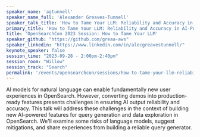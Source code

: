 ```yaml
---
speaker_name: 'agtunnell'
speaker_name_full: 'Alexander Greaves-Tunnell'
speaker_talk_title: 'How to Tame Your LLM: Reliability and Accuracy in AI-Powered Query Generation for OpenSearch'
primary_title: 'How to Tame Your LLM: Reliability and Accuracy in AI-Powered Query Generation for OpenSearch'
title: 'OpenSearchCon 2023 Session: How to Tame Your LLM'
speaker_github: "https://github.com/greaa-aws"
speaker_linkedin: "https://www.linkedin.com/in/alecgreavestunnell/"
keynote_speaker: false
session_time: "2023-09-28 - 2:00pm-2:40pm"
session_room: "Willow"
session_track: "Search"
permalink: '/events/opensearchcon/sessions/how-to-tame-your-llm-reliability-and-accuracy-in-ai-powered-query-generation-for-opensearch.html'
---
```


AI models for natural language can enable fundamentally new user experiences in OpenSearch. However, converting demos into production-ready features presents challenges in ensuring AI output reliability and accuracy. This talk will address these challenges in the context of building new AI-powered features for query generation and data exploration in OpenSearch. We'll examine some risks of language models, suggest mitigations, and share experiences from building a reliable query generator.
